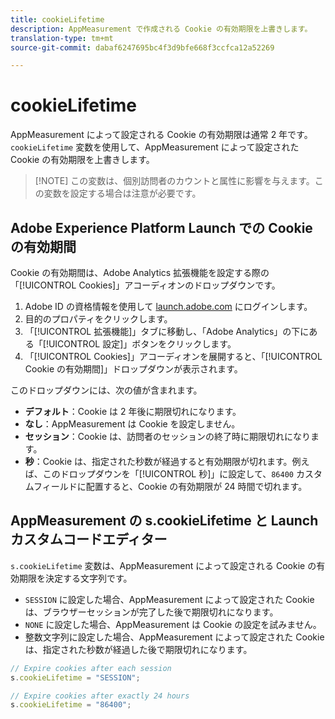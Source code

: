 ```yaml
---
title: cookieLifetime
description: AppMeasurement で作成される Cookie の有効期限を上書きします。
translation-type: tm+mt
source-git-commit: dabaf6247695bc4f3d9bfe668f3ccfca12a52269

---
```



# cookieLifetime

AppMeasurement によって設定される Cookie の有効期限は通常 2 年です。`cookieLifetime` 変数を使用して、AppMeasurement によって設定された Cookie の有効期限を上書きします。

>[!NOTE] この変数は、個別訪問者のカウントと属性に影響を与えます。この変数を設定する場合は注意が必要です。

## Adobe Experience Platform Launch での Cookie の有効期間

Cookie の有効期間は、Adobe Analytics 拡張機能を設定する際の「[!UICONTROL Cookies]」アコーディオンのドロップダウンです。

1. Adobe ID の資格情報を使用して [launch.adobe.com](https://launch.adobe.com) にログインします。
2. 目的のプロパティをクリックします。
3. 「[!UICONTROL 拡張機能]」タブに移動し、「Adobe Analytics」の下にある「[!UICONTROL 設定]」ボタンをクリックします。
4. 「[!UICONTROL Cookies]」アコーディオンを展開すると、「[!UICONTROL Cookie の有効期間]」ドロップダウンが表示されます。

このドロップダウンには、次の値が含まれます。

* **デフォルト**：Cookie は 2 年後に期限切れになります。
* **なし**：AppMeasurement は Cookie を設定しません。
* **セッション**：Cookie は、訪問者のセッションの終了時に期限切れになります。
* **秒**：Cookie は、指定された秒数が経過すると有効期限が切れます。例えば、このドロップダウンを「[!UICONTROL 秒]」に設定して、`86400` カスタムフィールドに配置すると、Cookie の有効期限が 24 時間で切れます。

## AppMeasurement の s.cookieLifetime と Launch カスタムコードエディター

`s.cookieLifetime` 変数は、AppMeasurement によって設定される Cookie の有効期限を決定する文字列です。

* `SESSION` に設定した場合、AppMeasurement によって設定された Cookie は、ブラウザーセッションが完了した後で期限切れになります。
* `NONE` に設定した場合、AppMeasurement は Cookie の設定を試みません。
* 整数文字列に設定した場合、AppMeasurement によって設定された Cookie は、指定された秒数が経過した後で期限切れになります。

```js
// Expire cookies after each session
s.cookieLifetime = "SESSION";

// Expire cookies after exactly 24 hours
s.cookieLifetime = "86400";


